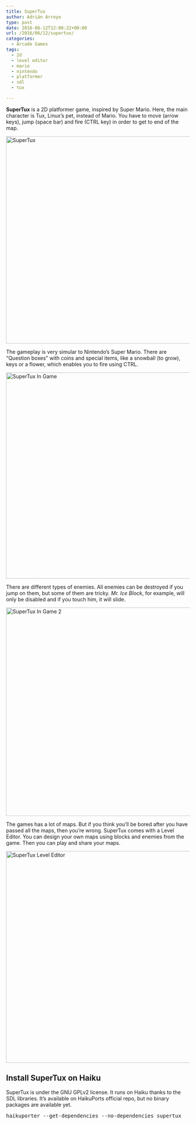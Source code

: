 ```yaml
---
title: SuperTux
author: Adrián Arroyo
type: post
date: 2016-06-12T12:00:22+00:00
url: /2016/06/12/supertux/
categories:
  - Arcade Games
tags:
  - 2d
  - level editor
  - mario
  - nintendo
  - platformer
  - sdl
  - tux

---
```

**SuperTux** is a 2D platformer game, inspired by Super Mario. Here, the main character is Tux, Linux&#8217;s pet, instead of Mario. You have to move (arrow keys), jump (space bar) and fire (CTRL key) in order to get to end of the map.

<img class="alignnone size-full wp-image-84" src="http://gamingonhaiku.cf/wp-content/uploads/2016/06/SuperTux.png" alt="SuperTux" width="707" height="567" srcset="http://gamingonhaiku.cf/wp-content/uploads/2016/06/SuperTux.png 707w, http://gamingonhaiku.cf/wp-content/uploads/2016/06/SuperTux-300x241.png 300w" sizes="(max-width: 709px) 85vw, (max-width: 909px) 67vw, (max-width: 984px) 61vw, (max-width: 1362px) 45vw, 600px" />

The gameplay is very simular to Nintendo&#8217;s Super Mario. There are &#8220;Question boxes&#8221; with coins and special items, like a snowball (to grow), keys or a flower, which enables you to fire using CTRL.

<img class="alignnone size-full wp-image-85" src="http://gamingonhaiku.cf/wp-content/uploads/2016/06/SuperTux-In-Game.png" alt="SuperTux In Game" width="714" height="564" srcset="http://gamingonhaiku.cf/wp-content/uploads/2016/06/SuperTux-In-Game.png 714w, http://gamingonhaiku.cf/wp-content/uploads/2016/06/SuperTux-In-Game-300x237.png 300w" sizes="(max-width: 709px) 85vw, (max-width: 909px) 67vw, (max-width: 984px) 61vw, (max-width: 1362px) 45vw, 600px" />

There are different types of enemies. All enemies can be destroyed if you jump on them, but some of them are tricky. _Mr. Ice Block_, for example, will only be disabled and if you touch him, it will slide.

<img class="alignnone size-full wp-image-86" src="http://gamingonhaiku.cf/wp-content/uploads/2016/06/SuperTux-In-Game-2.png" alt="SuperTux In Game 2" width="691" height="570" srcset="http://gamingonhaiku.cf/wp-content/uploads/2016/06/SuperTux-In-Game-2.png 691w, http://gamingonhaiku.cf/wp-content/uploads/2016/06/SuperTux-In-Game-2-300x247.png 300w" sizes="(max-width: 709px) 85vw, (max-width: 909px) 67vw, (max-width: 984px) 61vw, (max-width: 1362px) 45vw, 600px" />

The games has a lot of maps. But if you think you&#8217;ll be bored after you have passed all the maps, then you&#8217;re wrong. SuperTux comes with a Level Editor. You can design your own maps using blocks and enemies from the game. Then you can play and share your maps.

<img class="alignnone size-full wp-image-87" src="http://gamingonhaiku.cf/wp-content/uploads/2016/06/SuperTux-Level-Editor.png" alt="SuperTux Level Editor" width="718" height="579" srcset="http://gamingonhaiku.cf/wp-content/uploads/2016/06/SuperTux-Level-Editor.png 718w, http://gamingonhaiku.cf/wp-content/uploads/2016/06/SuperTux-Level-Editor-300x242.png 300w" sizes="(max-width: 709px) 85vw, (max-width: 909px) 67vw, (max-width: 984px) 61vw, (max-width: 1362px) 45vw, 600px" />

## Install SuperTux on Haiku

SuperTux is under the GNU GPLv2 license. It runs on Haiku thanks to the SDL libraries. It&#8217;s available on HaikuPorts official repo, but no binary packages are available yet.

<pre>haikuporter --get-dependencies --no-dependencies supertux</pre>
